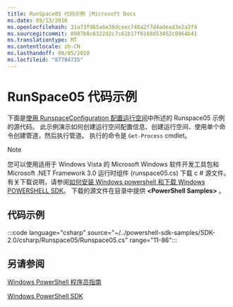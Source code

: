 ```yaml
---
title: RunSpace05 代码示例 |Microsoft Docs
ms.date: 09/13/2016
ms.openlocfilehash: 31a73f965a6e38dceec740a2f7d4adead3e2a3f9
ms.sourcegitcommit: 0907b8c6322d2c7c61b17f8168d53452c8964b41
ms.translationtype: MT
ms.contentlocale: zh-CN
ms.lasthandoff: 08/05/2020
ms.locfileid: "87784735"
---
```

# <a name="runspace05-code-sample"></a>RunSpace05 代码示例

下面是[使用 RunspaceConfiguration 配置运行空间](https://msdn.microsoft.com/42681d19-2d05-4975-befd-afb1990e79b2)中所述的 Runspace05 示例的源代码。
此示例演示如何创建运行空间配置信息、创建运行空间、使用单个命令创建管道，然后执行管道。 执行的命令是 `Get-Process` cmdlet。

> [!NOTE]
> 您可以使用适用于 Windows Vista 的 Microsoft Windows 软件开发工具包和 Microsoft .NET Framework 3.0 运行时组件 (runspace05.cs) 下载 c # 源文件。 有关下载说明，请参阅[如何安装 Windows powershell 和下载 Windows POWERSHELL SDK](/powershell/scripting/developer/installing-the-windows-powershell-sdk)。
> 下载的源文件在目录中提供 **\<PowerShell Samples>** 。

## <a name="code-sample"></a>代码示例

:::code language="csharp" source="~/../powershell-sdk-samples/SDK-2.0/csharp/Runspace05/Runspace05.cs" range="11-86":::

## <a name="see-also"></a>另请参阅

[Windows PowerShell 程序员指南](./windows-powershell-programmer-s-guide.md)

[Windows PowerShell SDK](../windows-powershell-reference.md)
